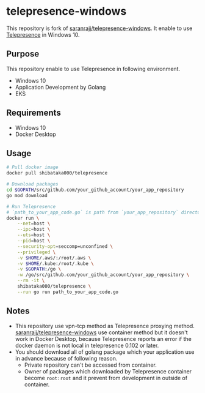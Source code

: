 # telepresence-windows

This repository is fork of [saranrajj/telepresence-windows](https://github.com/saranrajj/telepresence-windows). It enable to use [Telepresence](https://github.com/telepresenceio/telepresence) in Windows 10.

## Purpose
This repository enable to use Telepresence in following environment.

- Windows 10
- Application Development by Golang
- EKS

## Requirements
- Windows 10
- Docker Desktop

## Usage
```bash
# Pull docker image
docker pull shibataka000/telepresence

# Download packages
cd $GOPATH/src/github.com/your_github_account/your_app_repository
go mod download

# Run Telepresence
# `path_to_your_app_code.go` is path from `your_app_repository` directory.
docker run \
    --net=host \
    --ipc=host \
    --uts=host \
    --pid=host \
    --security-opt=seccomp=unconfined \
    --privileged \
    -v $HOME/.aws/:/root/.aws \
    -v $HOME/.kube:/root/.kube \
    -v $GOPATH:/go \
    -w /go/src/github.com/your_github_account/your_app_repository \
    --rm -it \
    shibataka000/telepresence \
    --run go run path_to_your_app_code.go
```

## Notes
- This repository use vpn-tcp method as Telepresence proxying method. [saranrajj/telepresence-windows](https://github.com/saranrajj/telepresence-windows) use container method but it doesn't work in Docker Desktop, because Telepresence reports an error if the docker daemon is not local in telepresence 0.102 or later.
- You should download all of golang package which your application use in advance because of following reason.
    - Private repository can't be accessed from container.
    - Owner of packages which downloaded by Telepresence container become `root:root` and it prevent from development in outside of container.
